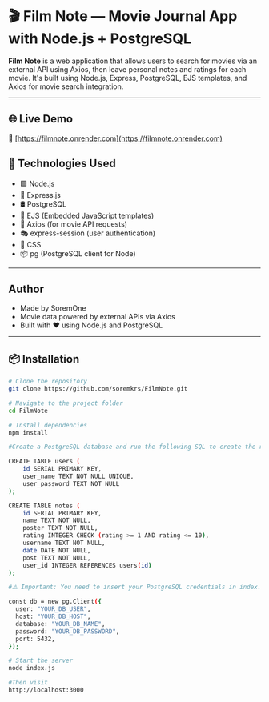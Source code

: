 # 🎬 Film Note — Movie Journal App with Node.js + PostgreSQL

**Film Note** is a web application that allows users to search for movies via an external API using Axios, then leave personal notes and ratings for each movie. It's built using Node.js, Express, PostgreSQL, EJS templates, and Axios for movie search integration.

---

## 🌐 Live Demo

🚀 [https://filmnote.onrender.com](https://filmnote.onrender.com)

## 🚀 Technologies Used

- 🟩 Node.js
- 🚂 Express.js
- 🛢️ PostgreSQL
- 🎨 EJS (Embedded JavaScript templates)
- 🧠 Axios (for movie API requests)
- 🎭 express-session (user authentication)
- 📄 CSS
- 📦 pg (PostgreSQL client for Node)

---

## Author

- Made by SoremOne
- Movie data powered by external APIs via Axios
- Built with ❤️ using Node.js and PostgreSQL

---

## 📦 Installation

```bash
# Clone the repository
git clone https://github.com/soremkrs/FilmNote.git

# Navigate to the project folder
cd FilmNote

# Install dependencies
npm install

#Create a PostgreSQL database and run the following SQL to create the required table:

CREATE TABLE users (
    id SERIAL PRIMARY KEY,
    user_name TEXT NOT NULL UNIQUE,
    user_password TEXT NOT NULL
);

CREATE TABLE notes (
    id SERIAL PRIMARY KEY,
    name TEXT NOT NULL,
    poster TEXT NOT NULL,
    rating INTEGER CHECK (rating >= 1 AND rating <= 10),
    username TEXT NOT NULL,
    date DATE NOT NULL,
    post TEXT NOT NULL,
    user_id INTEGER REFERENCES users(id)
);

#⚠️ Important: You need to insert your PostgreSQL credentials in index.js file:

const db = new pg.Client({
  user: "YOUR_DB_USER",
  host: "YOUR_DB_HOST",
  database: "YOUR_DB_NAME",
  password: "YOUR_DB_PASSWORD",
  port: 5432,
});

# Start the server
node index.js

#Then visit 
http://localhost:3000